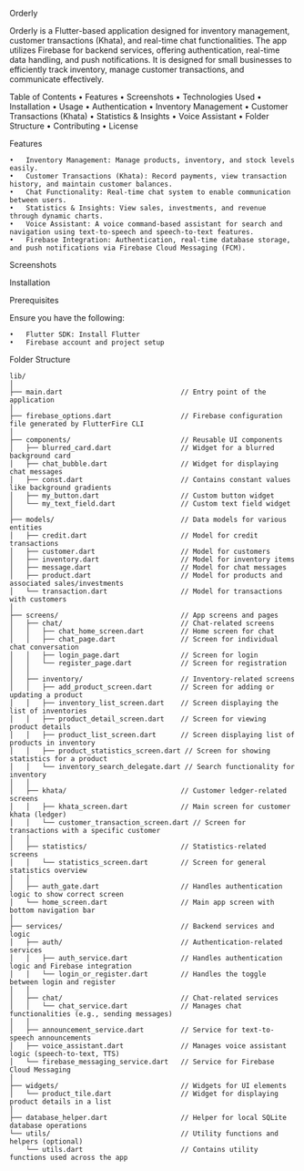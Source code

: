 Orderly

Orderly is a Flutter-based application designed for inventory management, customer transactions (Khata), and real-time chat functionalities. The app utilizes Firebase for backend services, offering authentication, real-time data handling, and push notifications. It is designed for small businesses to efficiently track inventory, manage customer transactions, and communicate effectively.

Table of Contents
	•	Features
	•	Screenshots
	•	Technologies Used
	•	Installation
	•	Usage
  	•	Authentication
  	•	Inventory Management
  	•	Customer Transactions (Khata)
  	•	Statistics & Insights
  	•	Voice Assistant
	•	Folder Structure
	•	Contributing
	•	License

 
Features

	•	Inventory Management: Manage products, inventory, and stock levels easily.
	•	Customer Transactions (Khata): Record payments, view transaction history, and maintain customer balances.
	•	Chat Functionality: Real-time chat system to enable communication between users.
	•	Statistics & Insights: View sales, investments, and revenue through dynamic charts.
	•	Voice Assistant: A voice command-based assistant for search and navigation using text-to-speech and speech-to-text features.
	•	Firebase Integration: Authentication, real-time database storage, and push notifications via Firebase Cloud Messaging (FCM).


Screenshots


Installation

Prerequisites

Ensure you have the following:

	•	Flutter SDK: Install Flutter
	•	Firebase account and project setup

 
Folder Structure

```
lib/
│
├── main.dart                             // Entry point of the application
│
├── firebase_options.dart                 // Firebase configuration file generated by FlutterFire CLI
│
├── components/                           // Reusable UI components
│   ├── blurred_card.dart                 // Widget for a blurred background card
│   ├── chat_bubble.dart                  // Widget for displaying chat messages
│   ├── const.dart                        // Contains constant values like background gradients
│   ├── my_button.dart                    // Custom button widget
│   └── my_text_field.dart                // Custom text field widget
│
├── models/                               // Data models for various entities
│   ├── credit.dart                       // Model for credit transactions
│   ├── customer.dart                     // Model for customers
│   ├── inventory.dart                    // Model for inventory items
│   ├── message.dart                      // Model for chat messages
│   ├── product.dart                      // Model for products and associated sales/investments
│   └── transaction.dart                  // Model for transactions with customers
│
├── screens/                              // App screens and pages
│   ├── chat/                             // Chat-related screens
│   │   ├── chat_home_screen.dart         // Home screen for chat
│   │   ├── chat_page.dart                // Screen for individual chat conversation
│   │   ├── login_page.dart               // Screen for login
│   │   └── register_page.dart            // Screen for registration
│   │
│   ├── inventory/                        // Inventory-related screens
│   │   ├── add_product_screen.dart       // Screen for adding or updating a product
│   │   ├── inventory_list_screen.dart    // Screen displaying the list of inventories
│   │   ├── product_detail_screen.dart    // Screen for viewing product details
│   │   ├── product_list_screen.dart      // Screen displaying list of products in inventory
│   │   ├── product_statistics_screen.dart // Screen for showing statistics for a product
│   │   └── inventory_search_delegate.dart // Search functionality for inventory
│   │
│   ├── khata/                            // Customer ledger-related screens
│   │   ├── khata_screen.dart             // Main screen for customer khata (ledger)
│   │   └── customer_transaction_screen.dart // Screen for transactions with a specific customer
│   │
│   ├── statistics/                       // Statistics-related screens
│   │   └── statistics_screen.dart        // Screen for general statistics overview
│   │
│   ├── auth_gate.dart                    // Handles authentication logic to show correct screen
│   └── home_screen.dart                  // Main app screen with bottom navigation bar
│
├── services/                             // Backend services and logic
│   ├── auth/                             // Authentication-related services
│   │   ├── auth_service.dart             // Handles authentication logic and Firebase integration
│   │   └── login_or_register.dart        // Handles the toggle between login and register
│   │
│   ├── chat/                             // Chat-related services
│   │   └── chat_service.dart             // Manages chat functionalities (e.g., sending messages)
│   │
│   ├── announcement_service.dart         // Service for text-to-speech announcements
│   ├── voice_assistant.dart              // Manages voice assistant logic (speech-to-text, TTS)
│   └── firebase_messaging_service.dart   // Service for Firebase Cloud Messaging
│
├── widgets/                              // Widgets for UI elements
│   └── product_tile.dart                 // Widget for displaying product details in a list
│
├── database_helper.dart                  // Helper for local SQLite database operations
└── utils/                                // Utility functions and helpers (optional)
    └── utils.dart                        // Contains utility functions used across the app

```
